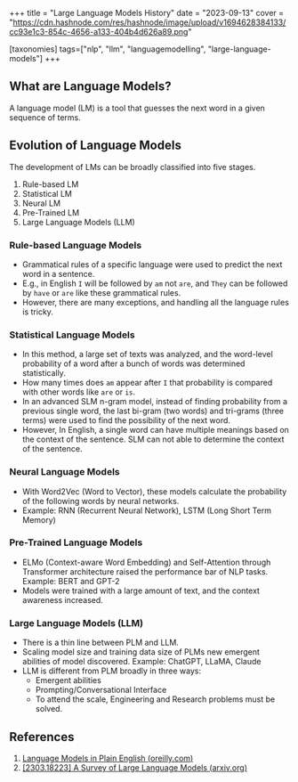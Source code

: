 +++
title = "Large Language Models History"
date = "2023-09-13"
cover = "https://cdn.hashnode.com/res/hashnode/image/upload/v1694628384133/cc93e1c3-854c-4656-a133-404b4d626a89.png"

[taxonomies]
tags=["nlp", "llm", "languagemodelling", "large-language-models"]
+++

## What are Language Models?

A language model (LM) is a tool that guesses the next word in a given sequence of terms.

## Evolution of Language Models

The development of LMs can be broadly classified into five stages.

1. Rule-based LM
2. Statistical LM
3. Neural LM
4. Pre-Trained LM
5. Large Language Models (LLM)

### Rule-based Language Models

- Grammatical rules of a specific language were used to predict the next word in a sentence.
- E.g., in English `I` will be followed by `am` not `are`, and `They` can be followed by `have` or `are` like these grammatical rules.
- However, there are many exceptions, and handling all the language rules is tricky.

### Statistical Language Models

- In this method, a large set of texts was analyzed, and the word-level probability of a word after a bunch of words was determined statistically.
- How many times does `am` appear after `I` that probability is compared with other words like `are` or `is`.
- In an advanced SLM n-gram model, instead of finding probability from a previous single word, the last bi-gram (two words) and tri-grams (three terms) were used to find the possibility of the next word.
- However, In English, a single word can have multiple meanings based on the context of the sentence. SLM can not able to determine the context of the sentence.

### Neural Language Models

- With Word2Vec (Word to Vector), these models calculate the probability of the following words by neural networks.
- Example: RNN (Recurrent Neural Network), LSTM (Long Short Term Memory)

### Pre-Trained Language Models

- ELMo (Context-aware Word Embedding) and Self-Attention through Transformer architecture raised the performance bar of NLP tasks. Example: BERT and GPT-2
- Models were trained with a large amount of text, and the context awareness increased.

### Large Language Models (LLM)

- There is a thin line between PLM and LLM.
- Scaling model size and training data size of PLMs new emergent abilities of model discovered. Example: ChatGPT, LLaMA, Claude
- LLM is different from PLM broadly in three ways:
  - Emergent abilities
  - Prompting/Conversational Interface
  - To attend the scale, Engineering and Research problems must be solved.

## References

1. [Language Models in Plain English (](https://learning.oreilly.com/library/view/language-models-in/9781098109073/)[oreilly.com](https://oreilly.com)[)](https://learning.oreilly.com/library/view/language-models-in/9781098109073/)
2. [\[2303.18223\] A Survey of Large Language Models (](https://arxiv.org/abs/2303.18223)[arxiv.org](https://arxiv.org)[)](https://arxiv.org/abs/2303.18223)
